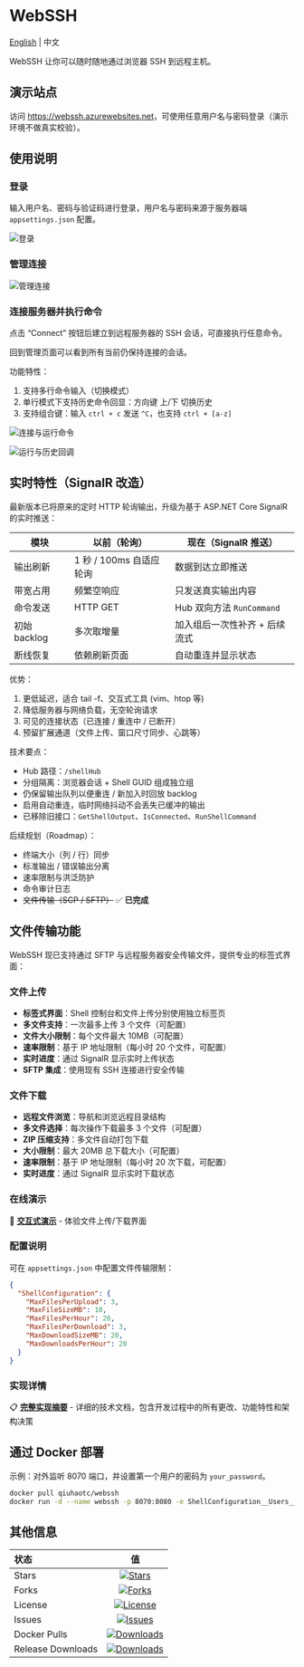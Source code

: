 # WebSSH

[English](README.md) | 中文

WebSSH 让你可以随时随地通过浏览器 SSH 到远程主机。

## 演示站点

访问 <https://webssh.azurewebsites.net>，可使用任意用户名与密码登录（演示环境不做真实校验）。

## 使用说明

### 登录

输入用户名、密码与验证码进行登录，用户名与密码来源于服务器端 `appsettings.json` 配置。

![登录](https://raw.githubusercontent.com/qiuhaotc/WebSSH/master/docs/LoginToServer.gif)

### 管理连接

![管理连接](https://raw.githubusercontent.com/qiuhaotc/WebSSH/master/docs/ManagementConnection.gif)

### 连接服务器并执行命令

点击 “Connect” 按钮后建立到远程服务器的 SSH 会话，可直接执行任意命令。

回到管理页面可以看到所有当前仍保持连接的会话。

功能特性：

1. 支持多行命令输入（切换模式）
2. 单行模式下支持历史命令回显：方向键 上/下 切换历史
3. 支持组合键：输入 `ctrl + c` 发送 `^C`，也支持 `ctrl + [a-z]`

![连接与运行命令](https://raw.githubusercontent.com/qiuhaotc/WebSSH/master/docs/ConnectedAndRunningCommand.gif)

![运行与历史回调](https://raw.githubusercontent.com/qiuhaotc/WebSSH/master/docs/RunCommandAndRecallCommand.gif)

## 实时特性（SignalR 改造）

最新版本已将原来的定时 HTTP 轮询输出，升级为基于 ASP.NET Core SignalR 的实时推送：

| 模块 | 以前（轮询） | 现在（SignalR 推送） |
| ---- | ------------ | -------------------- |
| 输出刷新 | 1 秒 / 100ms 自适应轮询 | 数据到达立即推送 |
| 带宽占用 | 频繁空响应 | 只发送真实输出内容 |
| 命令发送 | HTTP GET | Hub 双向方法 `RunCommand` |
| 初始 backlog | 多次取增量 | 加入组后一次性补齐 + 后续流式 |
| 断线恢复 | 依赖刷新页面 | 自动重连并显示状态 |

优势：

1. 更低延迟，适合 tail -f、交互式工具 (vim、htop 等)
2. 降低服务器与网络负载，无空轮询请求
3. 可见的连接状态（已连接 / 重连中 / 已断开）
4. 预留扩展通道（文件上传、窗口尺寸同步、心跳等）

技术要点：

* Hub 路径：`/shellHub`
* 分组隔离：浏览器会话 + Shell GUID 组成独立组
* 仍保留输出队列以便重连 / 新加入时回放 backlog
* 启用自动重连，临时网络抖动不会丢失已缓冲的输出
* 已移除旧接口：`GetShellOutput`、`IsConnected`、`RunShellCommand`

后续规划（Roadmap）：

* 终端大小（列 / 行）同步
* 标准输出 / 错误输出分离
* 速率限制与洪泛防护
* 命令审计日志
* ~~文件传输（SCP / SFTP）~~ ✅ **已完成**

## 文件传输功能

WebSSH 现已支持通过 SFTP 与远程服务器安全传输文件，提供专业的标签式界面：

### 文件上传
- **标签式界面**：Shell 控制台和文件上传分别使用独立标签页
- **多文件支持**：一次最多上传 3 个文件（可配置）
- **文件大小限制**：每个文件最大 10MB（可配置）
- **速率限制**：基于 IP 地址限制（每小时 20 个文件，可配置）
- **实时进度**：通过 SignalR 显示实时上传状态
- **SFTP 集成**：使用现有 SSH 连接进行安全传输

### 文件下载
- **远程文件浏览**：导航和浏览远程目录结构
- **多文件选择**：每次操作下载最多 3 个文件（可配置）
- **ZIP 压缩支持**：多文件自动打包下载
- **大小限制**：最大 20MB 总下载大小（可配置）
- **速率限制**：基于 IP 地址限制（每小时 20 次下载，可配置）
- **实时进度**：通过 SignalR 显示实时下载状态

### 在线演示
🎯 **[交互式演示](https://raw.githubusercontent.com/qiuhaotc/WebSSH/master/docs/demo.html)** - 体验文件上传/下载界面

### 配置说明
可在 `appsettings.json` 中配置文件传输限制：
```json
{
  "ShellConfiguration": {
    "MaxFilesPerUpload": 3,
    "MaxFileSizeMB": 10,
    "MaxFilesPerHour": 20,
    "MaxFilesPerDownload": 3,
    "MaxDownloadSizeMB": 20,
    "MaxDownloadsPerHour": 20
  }
}
```

### 实现详情
📋 **[完整实现摘要](https://raw.githubusercontent.com/qiuhaotc/WebSSH/master/docs/implementation-summary.md)** - 详细的技术文档，包含开发过程中的所有更改、功能特性和架构决策

## 通过 Docker 部署

示例：对外监听 8070 端口，并设置第一个用户的密码为 `your_password`。

```bash
docker pull qiuhaotc/webssh
docker run -d --name webssh -p 8070:8080 -e ShellConfiguration__Users__0__Password="your_password" --restart=always qiuhaotc/webssh
```

## 其他信息

| 状态 | 值 |
| :-- | :--: |
| Stars | [![Stars](https://img.shields.io/github/stars/qiuhaotc/WebSSH)](https://github.com/qiuhaotc/WebSSH) |
| Forks | [![Forks](https://img.shields.io/github/forks/qiuhaotc/WebSSH)](https://github.com/qiuhaotc/WebSSH) |
| License | [![License](https://img.shields.io/github/license/qiuhaotc/WebSSH)](https://github.com/qiuhaotc/WebSSH) |
| Issues | [![Issues](https://img.shields.io/github/issues/qiuhaotc/WebSSH)](https://github.com/qiuhaotc/WebSSH) |
| Docker Pulls | [![Downloads](https://img.shields.io/docker/pulls/qiuhaotc/webssh.svg)](https://hub.docker.com/r/qiuhaotc/webssh) |
| Release Downloads | [![Downloads](https://img.shields.io/github/downloads/qiuhaotc/WebSSH/total.svg)](https://github.com/qiuhaotc/WebSSH/releases) |
